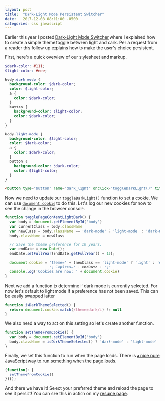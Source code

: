 ```yaml
---
layout: post
title:  "Dark-Light Mode Persistent Switcher"
date:   2017-12-08 08:01:00 -0500
categories: css javascript
---
```


Earlier this year I posted [Dark-Light Mode Switcher][dark-light-mode-switcher] where I explained how to create a simple theme toggle between light and dark. Per a request from a reader this follow up explains how to make the user's choice persistent.

First, here's a quick overview of our stylesheet and markup.

```scss
$dark-color: #111;
$light-color: #eee;

body.dark-mode {
  background-color: $dark-color;
  color: $light-color;
  a {
    color: $dark-color;
  }
  button {
    background-color: $light-color;
    color: $dark-color;
  }
}

body.light-mode {
  background-color: $light-color;
  color: $dark-color;
  a {
    color: $dark-color;
  }
  button {
    background-color: $dark-color;
    color: $light-color;
  }
}
```

```html
<button type="button" name="dark_light" onclick="toggleDarkLight()" title="Toggle dark/light mode">🌛</button>
```

Now we need to update our `toggleDarkLight()` function to set a cookie. We can use [`document.cookie`][document-cookie] to do this. Let's log our new cookies for now to see the change in the browser console.

```js
function togglePageContentLightDark() {
  var body = document.getElementById('body')
  var currentClass = body.className
  var newClass = body.className == 'dark-mode' ? 'light-mode' : 'dark-mode'
  body.className = newClass

  // Save the theme preference for 10 years.
  var endDate = new Date();
  endDate.setFullYear(endDate.getFullYear() + 10);

  document.cookie = 'theme=' + (newClass == 'light-mode' ? 'light' : 'dark') +
                    '; Expires=' + endDate + ';'
  console.log('Cookies are now: ' + document.cookie)
}
```

Next we add a function to determine if dark mode is currently selected. For now let's default to light mode if a preference has not been saved. This can be easily swapped latter.

```js
function isDarkThemeSelected() {
  return document.cookie.match(/theme=dark/i) != null
}
```

We also need a way to act on this setting so let's create another function.

```js
function setThemeFromCookie() {
  var body = document.getElementById('body')
  body.className = isDarkThemeSelected() ? 'dark-mode' : 'light-mode'
}
```

Finally, we set this function to run when the page loads. There is [a nice pure JavaScript way to run something when the page loads][js-run-when-page-loads].

```js
(function() {
  setThemeFromCookie()
})();
```

And there we have it! Select your preferred theme and reload the page to see it persist! You can see this in action on my [resume page][resume].


[dark-light-mode-switcher]: /css/javascript/2017/01/31/dark-light-mode-switcher.html
[document-cookie]: https://developer.mozilla.org/en-US/docs/Web/API/Document/cookie
[js-run-when-page-loads]: https://stackoverflow.com/questions/9899372/pure-javascript-equivalent-of-jquerys-ready-how-to-call-a-function-when-t/9899701#9899701
[resume]: /resume
